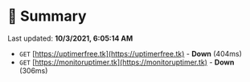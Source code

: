 # 📖 Summary
Last updated: **10/3/2021, 6:05:14 AM**

- `GET` [https://uptimerfree.tk](https://uptimerfree.tk) - **Down** (404ms)
- `GET` [https://monitoruptimer.tk](https://monitoruptimer.tk) - **Down** (306ms)

